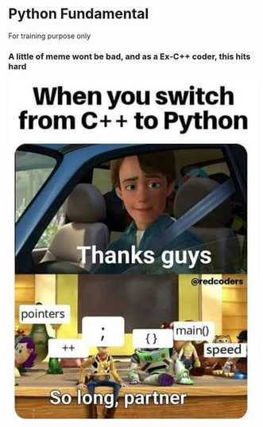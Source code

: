 # Python Fundamental

For training purpose only

### A little of meme wont be bad, and as a Ex-C++ coder, this hits hard

![PY1](Images/py1.jpg)
